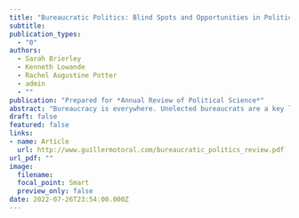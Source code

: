 ```yaml
---
title: "Bureaucratic Politics: Blind Spots and Opportunities in Political Science"
subtitle: 
publication_types:
  - "0"
authors:
  - Sarah Brierley
  - Kenneth Lowande
  - Rachel Augustine Potter
  - admin
  - ""
publication: "Prepared for *Annual Review of Political Science*"
abstract: "Bureaucracy is everywhere. Unelected bureaucrats are a key link between government and citizens, between policy and implementation. The profession has taken notice. Bureaucratic politics constitutes a growing share of research in political science. But the way bureaucracy is studied varies widely, opening theoretical and empirical blind spots, as well as opportunities for innovation. Scholars of American politics tend to focus on bureaucratic policymaking at the national level, while Comparativists often home in on local implementation by street-level bureaucrats. Data availability and professional incentives have reinforced these subfield-specific blind spots over time. We highlight these divides in three prominent research areas: the selection and retention of bureaucratic personnel, oversight of bureaucratic activities, and opportunities for influence by actors external to the bureaucracy. Our survey reveals ways scholars from both the American and Comparative traditions can learn from one another."  
draft: false
featured: false
links:
- name: Article
  url: http://www.guillermotoral.com/bureaucratic_politics_review.pdf
url_pdf: ""
image:
  filename: 
  focal_point: Smart
  preview_only: false
date: 2022-07-26T23:54:00.000Z
---
```

